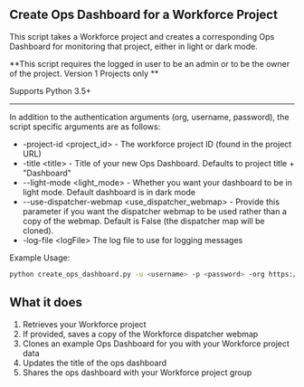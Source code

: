 ## Create Ops Dashboard for a Workforce Project

This script takes a Workforce project and creates a corresponding Ops Dashboard for monitoring that project, either in light or dark mode.

**This script requires the logged in user to be an admin or to be the owner of the project. Version 1 Projects only **

Supports Python 3.5+

----

In addition to the authentication arguments (org, username, password), the script specific arguments are as follows:

- -project-id \<project_id\> - The workforce project ID (found in the project URL)
- -title \<title\> - Title of your new Ops Dashboard. Defaults to project title + "Dashboard"
- --light-mode \<light_mode> - Whether you want your dashboard to be in light mode. Default dashboard is in dark mode
- --use-dispatcher-webmap \<use_dispatcher_webmap> - Provide this parameter if you want the dispatcher webmap to be used rather than a copy of the webmap. Default is False (the dispatcher map will be cloned).
- -log-file \<logFile\> The log file to use for logging messages

Example Usage:
```bash
python create_ops_dashboard.py -u <username> -p <password> -org https://arcgis.com -project-id <project_id> --light-mode --clone-map
```

## What it does

 1. Retrieves your Workforce project
 2. If provided, saves a copy of the Workforce dispatcher webmap
 3. Clones an example Ops Dashboard for you with your Workforce project data
 4. Updates the title of the ops dashboard
 5. Shares the ops dashboard with your Workforce project group
